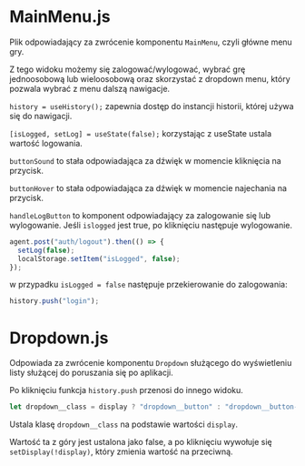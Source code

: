 # MainMenu.js

Plik odpowiadający za zwrócenie komponentu `MainMenu`, czyli główne menu gry.

Z tego widoku możemy się zalogować/wylogować, wybrać grę jednoosobową lub wieloosobową oraz skorzystać z dropdown menu, który pozwala wybrać z menu dalszą nawigacje.

`history = useHistory();` zapewnia dostęp do instancji historii, której używa się do nawigacji.

`[isLogged, setLog] = useState(false);` korzystając z useState ustala wartość logowania.

`buttonSound` to stała odpowiadająca za dźwięk w momencie kliknięcia na przycisk.

`buttonHover` to stała odpowiadająca za dźwięk w momencie najechania na przycisk.

`handleLogButton` to komponent odpowiadający za zalogowanie się lub wylogowanie. Jeśli `islogged` jest true, po kliknięciu następuje wylogowanie.

```js
agent.post("auth/logout").then(() => {
  setLog(false);
  localStorage.setItem("isLogged", false);
});
```

w przypadku `isLogged = false` następuje przekierowanie do zalogowania:

```js
history.push("login");
```

# Dropdown.js

Odpowiada za zwrócenie komponentu `Dropdown` służącego do wyświetleniu listy służącej do poruszania się po aplikacji.

Po kliknięciu funkcja `history.push` przenosi do innego widoku.

```js
let dropdown__class = display ? "dropdown__button" : "dropdown__button-hidden";
```

Ustala klasę `dropdown__class` na podstawie wartości `display`.

Wartość ta z góry jest ustalona jako false, a po kliknięciu wywołuje się `setDisplay(!display)`, który zmienia wartość na przeciwną.

